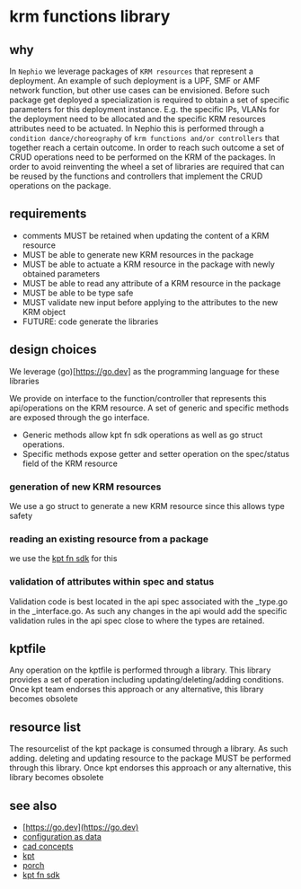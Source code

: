 # krm functions library

## why

In `Nephio` we leverage packages of `KRM resources` that represent a deployment. An example of such deployment is a UPF, SMF or AMF network function, but other use cases can be envisioned. Before such package get deployed a specialization is required to obtain a set of specific parameters for this deployment instance. E.g. the specific IPs, VLANs for the deployment need to be allocated and the specific KRM resources attributes need to be actuated. In Nephio this is performed through a `condition dance/choreography` of `krm functions and/or controllers` that together reach a certain outcome. In order to reach such outcome a set of CRUD operations need to be performed on the KRM of the packages. In order to avoid reinventing the wheel a set of libraries are required that can be reused by the functions and controllers that implement the CRUD operations on the package.

## requirements

- comments MUST be retained when updating the content of a KRM resource
- MUST be able to generate new KRM resources in the package
- MUST be able to actuate a KRM resource in the package with newly obtained parameters
- MUST be able to read any attribute of a KRM resource in the package
- MUST be able to be type safe
- MUST validate new input before applying to the attributes to the new KRM object
- FUTURE: code generate the libraries

## design choices

We leverage (go)[https://go.dev] as the programming language for these libraries

We provide on interface to the function/controller that represents this api/operations on the KRM resource. A set of generic and specific methods are exposed through the go interface.

- Generic methods allow kpt fn sdk operations as well as go struct operations.
- Specific methods expose getter and setter operation on the spec/status field of the KRM resource

### generation of new KRM resources

We use a go struct to generate a new KRM resource since this allows type safety

### reading an existing resource from a package

we use the [kpt fn sdk](https://github.com/GoogleContainerTools/kpt-functions-sdk) for this

### validation of attributes within spec and status

Validation code is best located in the api spec associated with the <krm-resource>_type.go in the <krm-resource>_interface.go. As such any changes in the api would add the specific validation rules in the api spec close to where the types are retained.

## kptfile

Any operation on the kptfile is performed through a library. This library provides a set of operation including updating/deleting/adding conditions. Once kpt team endorses this approach or any alternative, this library becomes obsolete

## resource list

The resourcelist of the kpt package is consumed through a library. As such adding. deleting and updating resource to the package MUST be performed through this library. Once kpt endorses this approach or any alternative, this library becomes obsolete

## see also

- [https://go.dev](https://go.dev)
- [configuration as data](https://github.com/GoogleContainerTools/kpt/blob/main/docs/design-docs/06-config-as-data.md)
- [cad concepts](https://kpt.dev/book/02-concepts/)
- [kpt](https://kpt.dev/book/02-concepts/03-functions)
- [porch](https://kpt.dev/guides/porch-user-guide)
- [kpt fn sdk](https://github.com/GoogleContainerTools/kpt-functions-sdk)
